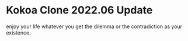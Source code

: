 # Kokoa Clone 2022.06 Update

enjoy your life whatever you get the dilemma or the contradiction as your existence.